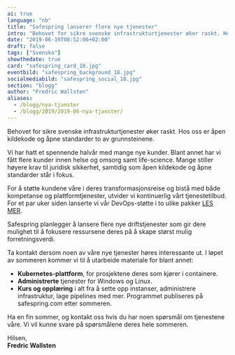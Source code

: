 ```yaml
---
ai: true
language: "nb"
title: "Safespring lanserer flere nye tjenester"
intro: "Behovet for sikre svenske infrastrukturtjenester øker raskt. Hos oss er åpen kildekode og åpne standarder to av bærebjelkene."
date: "2019-06-19T08:52:06+02:00"
draft: false
tags: ["Svenska"]
showthedate: true
card: "safespring_card_18.jpg"
eventbild: "safespring_background_18.jpg"
socialmediabild: "safespring_social_18.jpg"
section: "blogg"
author: "Fredric Wallsten"
aliases:
  - /blogg/nya-tjanster
  - /blogg/2019/2019-06-nya-tjanster/
---
```

<div class="ingress"><p>Behovet for sikre svenske infrastrukturtjenester øker raskt. Hos oss er åpen kildekode og åpne standarder to av grunnsteinene.</p></div>

Vi har hatt et spennende halvår med mange nye kunder. Blant annet har vi fått flere kunder innen helse og omsorg samt life-science. Mange stiller høyere krav til juridisk sikkerhet, samtidig som åpen kildekode og åpne standarder står i fokus.

For å støtte kundene våre i deres transformasjonsreise og bistå med både kompetanse og plattformtjenester, utvider vi kontinuerlig vårt tjenestetilbud. For et par uker siden lanserte vi vår DevOps-støtte i to ulike pakker <a href="/devops/" id="text-button">LES MER</a>.

Safespring planlegger å lansere flere nye driftstjenester som gir dere mulighet til å fokusere ressursene deres på å skape størst mulig forretningsverdi.

Ta kontakt dersom noen av våre nye tjenester høres interessante ut. I løpet av sommeren kommer vi til å utarbeide materiale for blant annet:

- **Kubernetes-plattform**, for prosjektene deres som kjører i containere.
- **Administrerte** tjenester for Windows og Linux.
- **Kurs og opplæring** i alt fra å sette opp instanser, administrere infrastruktur, lage pipelines med mer. Programmet publiseres på safespring.com etter sommeren.

Ha en fin sommer, og kontakt oss hvis du har noen spørsmål om tjenestene våre. Vi vil kunne svare på spørsmålene deres hele sommeren.

Hilsen,<br>
**Fredric Wallsten**